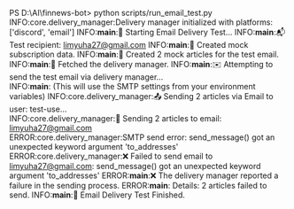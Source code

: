 PS D:\AI\finnews-bot> python scripts/run_email_test.py
INFO:core.delivery_manager:Delivery manager initialized with platforms: ['discord', 'email']
INFO:__main__:🚀 Starting Email Delivery Test...
INFO:__main__:📬 Test recipient: limyuha27@gmail.com
INFO:__main__:📄 Created mock subscription data.
INFO:__main__:📰 Created 2 mock articles for the test email.
INFO:__main__:🚚 Fetched the delivery manager.
INFO:__main__:✉️ Attempting to send the test email via delivery manager...        
INFO:__main__:   (This will use the SMTP settings from your environment variables)
INFO:core.delivery_manager:📤 Sending 2 articles via Email to user: test-use...   
INFO:core.delivery_manager:📧 Sending 2 articles to email: limyuha27@gmail.com    
ERROR:core.delivery_manager:SMTP send error: send_message() got an unexpected keyword argument 'to_addresses'
ERROR:core.delivery_manager:❌ Failed to send email to limyuha27@gmail.com: send_message() got an unexpected keyword argument 'to_addresses'
ERROR:__main__:❌ The delivery manager reported a failure in the sending process.
ERROR:__main__:   Details: 2 articles failed to send.
INFO:__main__:🏁 Email Delivery Test Finished.